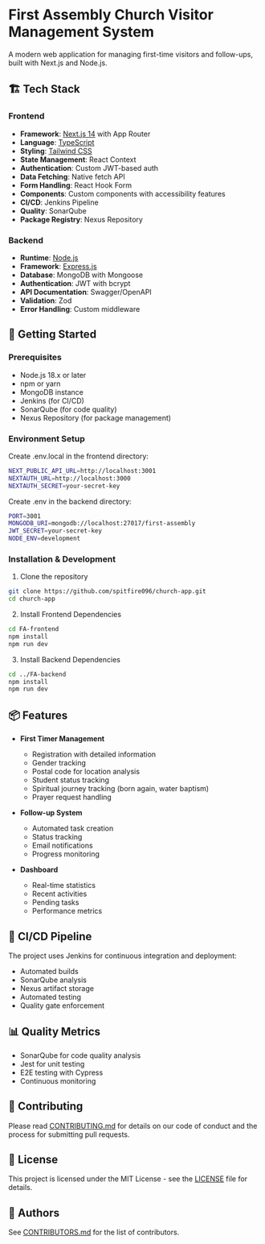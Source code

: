 # First Assembly Church Visitor Management System

A modern web application for managing first-time visitors and follow-ups, built with Next.js and Node.js.

## 🏗️ Tech Stack

### Frontend
- **Framework**: [Next.js 14](https://nextjs.org/) with App Router
- **Language**: [TypeScript](https://www.typescriptlang.org/)
- **Styling**: [Tailwind CSS](https://tailwindcss.com/)
- **State Management**: React Context
- **Authentication**: Custom JWT-based auth
- **Data Fetching**: Native fetch API
- **Form Handling**: React Hook Form
- **Components**: Custom components with accessibility features
- **CI/CD**: Jenkins Pipeline
- **Quality**: SonarQube
- **Package Registry**: Nexus Repository

### Backend
- **Runtime**: [Node.js](https://nodejs.org/)
- **Framework**: [Express.js](https://expressjs.com/)
- **Database**: MongoDB with Mongoose
- **Authentication**: JWT with bcrypt
- **API Documentation**: Swagger/OpenAPI
- **Validation**: Zod
- **Error Handling**: Custom middleware

## 🚀 Getting Started

### Prerequisites
- Node.js 18.x or later
- npm or yarn
- MongoDB instance
- Jenkins (for CI/CD)
- SonarQube (for code quality)
- Nexus Repository (for package management)

### Environment Setup

Create .env.local in the frontend directory:
```bash
NEXT_PUBLIC_API_URL=http://localhost:3001
NEXTAUTH_URL=http://localhost:3000
NEXTAUTH_SECRET=your-secret-key
```

Create .env in the backend directory:
```bash
PORT=3001
MONGODB_URI=mongodb://localhost:27017/first-assembly
JWT_SECRET=your-secret-key
NODE_ENV=development
```

### Installation & Development

1. Clone the repository
```bash
git clone https://github.com/spitfire096/church-app.git
cd church-app
```

2. Install Frontend Dependencies
```bash
cd FA-frontend
npm install
npm run dev
```

3. Install Backend Dependencies
```bash
cd ../FA-backend
npm install
npm run dev
```

## 📦 Features

- **First Timer Management**
  - Registration with detailed information
  - Gender tracking
  - Postal code for location analysis
  - Student status tracking
  - Spiritual journey tracking (born again, water baptism)
  - Prayer request handling

- **Follow-up System**
  - Automated task creation
  - Status tracking
  - Email notifications
  - Progress monitoring

- **Dashboard**
  - Real-time statistics
  - Recent activities
  - Pending tasks
  - Performance metrics

## 🔄 CI/CD Pipeline

The project uses Jenkins for continuous integration and deployment:
- Automated builds
- SonarQube analysis
- Nexus artifact storage
- Automated testing
- Quality gate enforcement

## 📊 Quality Metrics

- SonarQube for code quality analysis
- Jest for unit testing
- E2E testing with Cypress
- Continuous monitoring

## 🤝 Contributing

Please read [CONTRIBUTING.md](CONTRIBUTING.md) for details on our code of conduct and the process for submitting pull requests.

## 📜 License

This project is licensed under the MIT License - see the [LICENSE](LICENSE) file for details.

## 👥 Authors

See [CONTRIBUTORS.md](CONTRIBUTORS.md) for the list of contributors.
